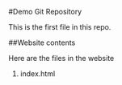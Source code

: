 #Demo Git Repository

This is the first file in this repo.

##Website contents

Here are the files in the website
1. index.html